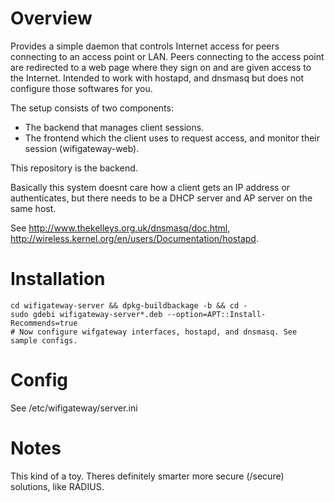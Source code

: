 Overview
========
Provides a simple daemon that controls Internet access for peers connecting to an access point or LAN. Peers connecting to the access point are redirected to a web page where they sign on and are given access to the Internet. Intended to work with hostapd, and dnsmasq but does not configure those softwares for you.

The setup consists of two components:

 * The backend that manages client sessions.
 * The frontend which the client uses to request access, and monitor their session (wifigateway-web).

This repository is the backend.

Basically this system doesnt care how a client gets an IP address or authenticates, but there needs to be a DHCP server and AP server on the same host.

See http://www.thekelleys.org.uk/dnsmasq/doc.html, http://wireless.kernel.org/en/users/Documentation/hostapd.

Installation
============

    cd wifigateway-server && dpkg-buildbackage -b && cd -
    sudo gdebi wifigateway-server*.deb --option=APT::Install-Recommends=true
    # Now configure wifgateway interfaces, hostapd, and dnsmasq. See sample configs.

Config
======
See /etc/wifigateway/server.ini

Notes
=====
This kind of a toy. Theres definitely smarter more secure (/secure) solutions, like RADIUS.
